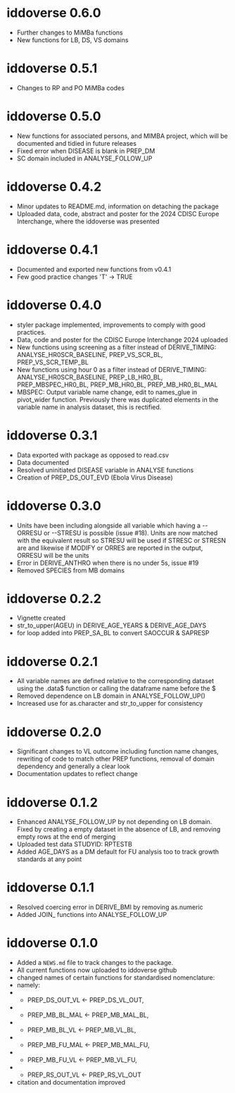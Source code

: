 # iddoverse 0.6.0
* Further changes to MiMBa functions
* New functions for LB, DS, VS domains

# iddoverse 0.5.1
* Changes to RP and PO MiMBa codes

# iddoverse 0.5.0
* New functions for associated persons, and MIMBA project, which will be documented and tidied in future releases
* Fixed error when DISEASE is blank in PREP_DM
* SC domain included in ANALYSE_FOLLOW_UP

# iddoverse 0.4.2
* Minor updates to README.md, information on detaching the package
* Uploaded data, code, abstract and poster for the 2024 CDISC Europe Interchange, where the iddoverse was presented

# iddoverse 0.4.1
* Documented and exported new functions from v0.4.1
* Few good practice changes 'T' -> TRUE

# iddoverse 0.4.0
* styler package implemented, improvements to comply with good practices.
* Data, code and poster for the CDISC Europe Interchange 2024 uploaded
* New functions using screening as a filter instead of DERIVE_TIMING: ANALYSE_HR0SCR_BASELINE, PREP_VS_SCR_BL, PREP_VS_SCR_TEMP_BL
* New functions using hour 0 as a filter instead of DERIVE_TIMING: ANALYSE_HR0SCR_BASELINE, PREP_LB_HR0_BL, PREP_MBSPEC_HR0_BL, PREP_MB_HR0_BL, PREP_MB_HR0_BL_MAL
* MBSPEC: Output variable name change, edit to names_glue in pivot_wider function. Previously there was duplicated elements in the variable name in analysis dataset, this is rectified.

# iddoverse 0.3.1
* Data exported with package as opposed to read.csv 
* Data documented
* Resolved uninitiated DISEASE variable in ANALYSE functions
* Creation of PREP_DS_OUT_EVD (Ebola Virus Disease)

# iddoverse 0.3.0
* Units have been including alongside all variable which having a --ORRESU or --STRESU is possible (issue #18). Units are now matched with the equivalent result so STRESU will be used if STRESC or STRESN are and likewise if MODIFY or ORRES are reported in the output, ORRESU will be the units
* Error in DERIVE_ANTHRO when there is no under 5s, issue #19
* Removed SPECIES from MB domains 

# iddoverse 0.2.2
* Vignette created
* str_to_upper(AGEU) in DERIVE_AGE_YEARS & DERIVE_AGE_DAYS
* for loop added into PREP_SA_BL to convert SAOCCUR & SAPRESP

# iddoverse 0.2.1
* All variable names are defined relative to the corresponding dataset using the .data$ function or calling the dataframe name before the $
* Removed dependence on LB domain in ANALYSE_FOLLOW_UP()
* Increased use for as.character and str_to_upper for consistency 

# iddoverse 0.2.0
* Significant changes to VL outcome including function name changes, rewriting of code to match other PREP functions, removal of domain dependency and generally a clear look
* Documentation updates to reflect change

# iddoverse 0.1.2
* Enhanced ANALYSE_FOLLOW_UP by not depending on LB domain. Fixed by creating a empty dataset in the absence of LB, and removing empty rows at the end of merging
* Uploaded test data STUDYID: RPTESTB
* Added AGE_DAYS as a DM default for FU analysis too to track growth standards at any point

# iddoverse 0.1.1
* Resolved coercing error in DERIVE_BMI by removing as.numeric
* Added JOIN_ functions into ANALYSE_FOLLOW_UP

# iddoverse 0.1.0

* Added a `NEWS.md` file to track changes to the package.
* All current functions now uploaded to iddoverse github
* changed names of certain functions for standardised nomenclature:
*   namely:
* +    PREP_DS_OUT_VL <- PREP_DS_VL_OUT,
* +    PREP_MB_BL_MAL <- PREP_MB_MAL_BL, 
* +    PREP_MB_BL_VL <- PREP_MB_VL_BL,
* +    PREP_MB_FU_MAL <- PREP_MB_MAL_FU,
* +    PREP_MB_FU_VL <- PREP_MB_VL_FU,
* +    PREP_RS_OUT_VL <- PREP_RS_VL_OUT
* citation and documentation improved
